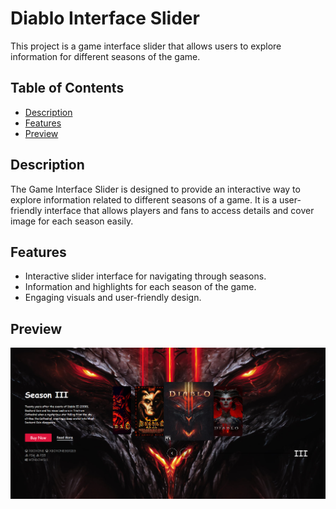 # Diablo Interface Slider

This project is a game interface slider that allows users to explore information for different seasons of the game.

## Table of Contents

- [Description](#description)
- [Features](#features)
- [Preview](#preview)


## Description

The Game Interface Slider is designed to provide an interactive way to explore information related to different seasons of a game. It is a user-friendly interface that allows players and fans to access details and cover image for each season easily.

## Features

- Interactive slider interface for navigating through seasons.
- Information and highlights for each season of the game.
- Engaging visuals and user-friendly design.


## Preview

<img src='DiabloSlider.PNG' />
